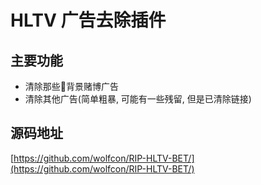 # HLTV 广告去除插件

## 主要功能

- 清除那些🤮背景赌博广告
- 清除其他广告(简单粗暴, 可能有一些残留, 但是已清除链接)

## 源码地址

[https://github.com/wolfcon/RIP-HLTV-BET/](https://github.com/wolfcon/RIP-HLTV-BET/)